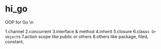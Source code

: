# hi_go
OOP for Go \n <br>

  1.channel
  2.concurrent
  3.interface & method
  4.inherit
  5.closure
  6.class`s Or object`s
  7.action scope like public or others 
  8.others like package, filed, constant,  
